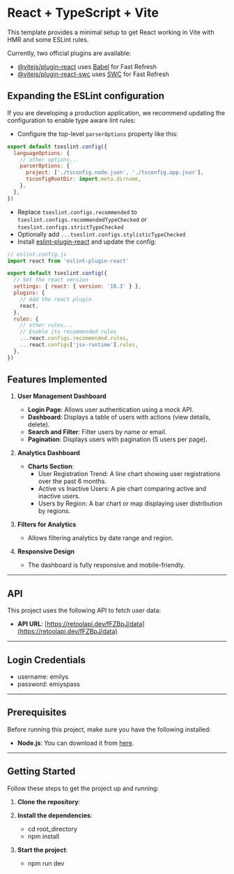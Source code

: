# React + TypeScript + Vite

This template provides a minimal setup to get React working in Vite with HMR and some ESLint rules.

Currently, two official plugins are available:

- [@vitejs/plugin-react](https://github.com/vitejs/vite-plugin-react/blob/main/packages/plugin-react/README.md) uses [Babel](https://babeljs.io/) for Fast Refresh
- [@vitejs/plugin-react-swc](https://github.com/vitejs/vite-plugin-react-swc) uses [SWC](https://swc.rs/) for Fast Refresh

## Expanding the ESLint configuration

If you are developing a production application, we recommend updating the configuration to enable type aware lint rules:

- Configure the top-level `parserOptions` property like this:

```js
export default tseslint.config({
  languageOptions: {
    // other options...
    parserOptions: {
      project: ['./tsconfig.node.json', './tsconfig.app.json'],
      tsconfigRootDir: import.meta.dirname,
    },
  },
})
```

- Replace `tseslint.configs.recommended` to `tseslint.configs.recommendedTypeChecked` or `tseslint.configs.strictTypeChecked`
- Optionally add `...tseslint.configs.stylisticTypeChecked`
- Install [eslint-plugin-react](https://github.com/jsx-eslint/eslint-plugin-react) and update the config:

```js
// eslint.config.js
import react from 'eslint-plugin-react'

export default tseslint.config({
  // Set the react version
  settings: { react: { version: '18.3' } },
  plugins: {
    // Add the react plugin
    react,
  },
  rules: {
    // other rules...
    // Enable its recommended rules
    ...react.configs.recommended.rules,
    ...react.configs['jsx-runtime'].rules,
  },
})
```


## Features Implemented

1. **User Management Dashboard**  
   - **Login Page**: Allows user authentication using a mock API.
   - **Dashboard**: Displays a table of users with actions (view details, delete).
   - **Search and Filter**: Filter users by name or email.
   - **Pagination**: Displays users with pagination (5 users per page).
   
2. **Analytics Dashboard**  
   - **Charts Section**: 
     - User Registration Trend: A line chart showing user registrations over the past 6 months.
     - Active vs Inactive Users: A pie chart comparing active and inactive users.
     - Users by Region: A bar chart or map displaying user distribution by regions.
   
3. **Filters for Analytics**  
   - Allows filtering analytics by date range and region.
   
4. **Responsive Design**  
   - The dashboard is fully responsive and mobile-friendly.
   
---

## API

This project uses the following API to fetch user data:

- **API URL**: [https://retoolapi.dev/fFZBpJ/data](https://retoolapi.dev/fFZBpJ/data)

---

## Login Credentials
  - username: emilys
  - password: emiyspass

---

## Prerequisites

Before running this project, make sure you have the following installed:

- **Node.js**: You can download it from [here](https://nodejs.org/).

---

## Getting Started

Follow these steps to get the project up and running:

1. **Clone the repository**:

2. **Install the dependencies**:
   - cd root_directory
   - npm install

3. **Start the project**:
   - npm run dev


